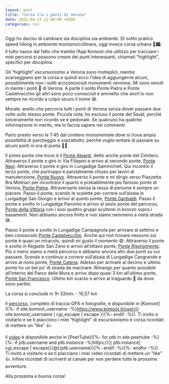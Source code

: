 ```yaml
---
layout: post
title: "Corsa tra i ponti di Verona"
date: 2022-04-23 12:00:00 +0200
categories: run
---
```


Oggi ho deciso di cambiare sia disciplina sia ambiente. Di solito pratico speed hiking in ambiente montano/collinare, oggi invece corsa urbana 🏃🏙. Il tutto nasce dal fatto che tramite l’App Komoot che utilizzo per tracciare i miei percorsi si possono creare dei punti interessanti, chiamati “highlight”, specifici per disciplina.

Gli “highlight” escursionismo a Verona sono molteplici, mentre scarseggiano per la corsa e quindi ecco l’idea di aggiungerne alcuni, possibilmente non i soliti arciconosciuti monumenti veronesi. Mi sono venuti in mente i ponti 🌉 di Verona. A parte il solito Ponte Pietra e Ponte Castelvecchio gli altri sono poco conosciuti e ammetto che anch’io non sempre ne ricordo a colpo sicuro il nome 😅.

Morale: anello che percorra tutti i ponti di Verona senza dover passare due volte sullo stesso ponte. Piccola nota: ho escluso il ponte del Savàl, perché sinceramente non ricordo se è pedonale. Se qualcuno ha qualche informazione in merito, me lo faccia sapere nei commenti.

Parto presto verso le 7:45 dal cimitero monumentale dove si trova ampia possibilità di parcheggio e soprattutto, perché voglio evitare di passare su alcuni ponti in ora di punta 🚗🚬 .

Il primo ponte che trovo è il [Ponte Aleardi][ponte-aleardi], detto anche ponte del Cimitero. Attraverso il ponte e giro in Via Filippini e arrivo al secondo ponte, [Ponte Navi][ponte-navi]. Attraverso il ponte e giro in Lungadige Sammicheli. Qui incontro il terzo ponte, che purtroppo è parzialmente chiuso per lavori di manutenzione, [Ponte Nuovo][ponte-nuovo]. Attraverso il ponte e mi dirigo verso Piazzetta Bra Molinari per incontrare il quarto e probabilmente  più famoso ponte di Verona, [Ponte Pietra][ponte-pietra]. Attraversarlo senza la ressa di persone è sempre un piacere. Passo il ponte, scendo le scalette per correre sull’alzaia in Lungadige San Giorgio e arrivo al quinto ponte, [Ponte Garibaldi][ponte-garibaldi]. Passo il ponte e svolto in Lungadige Panvinio e arrivo al sesto ponte del percorso, [Ponte della Vittoria][ponte-della-vittoria] con i suoi quattro gruppi scultorei in bronzo sopra i basamenti. Non abbiamo ancora finito e non siamo nemmeno a metà strada 😅.

Passo il ponte e svolto in Lungadige Campagnola per arrivare al settimo e ben conosciuto [Ponte Castelvecchio][ponte-castelvecchio]. Anche qui non trovare nessuno sul ponte è quasi un miracolo, quindi mi gusto il momento 😄. Attraverso il ponte e svolto in Regaste San Zeno e arrivo all’ottavo ponte, [Ponte Risorgimento][ponte-risorgimento]. Più o meno siamo a metà percorso e abbiamo ancora altri due ponti su cui passare. Scendo e continuo a correre sull’alzaia di Lungadige Cangrande e arrivo al nono ponte, [Ponte Catena][ponte-catena]. Adesso per arrivare al decimo e ultimo ponte ho un bel po’ di strada da macinare. Rimango per quanto possibile all’interno del Parco delle Mura e arrivo dopo quasi 3 km all’ultimo ponte, [Ponte San Francesco][ponte-san-francesco]. Ultimo km scarso e arrivo al traguardo 🏁 da dove sono partito.

La corsa si conclude in 1h 32min. - 10,57 km

Il [percorso][percorso], completo di traccia GPX e fotografie, è disponibile in [Komoot]({%- if site.komoot_username -%}https://www.komoot.it/user/{{ site.komoot_username | cgi_escape | escape }}{%- endif -%}). Ti invito a visitarlo e se ti piacciono i miei “highlight” di escursionismo e corsa ricordati di mettere un “like” 👍.

Il [video][video] è disponibile anche in [PeerTube]({%- for ptb in site.peertube -%}{%- if ptb.username and ptb.instance -%}https://{{ ptb.instance| cgi_escape | escape}}/@{{ptb.username}}{%- endif -%}{%- endfor -%}). Ti invito a visitarlo e se ti piacciano i miei video ricordati di mettere un “like” 👍. Infine ricordati di iscriverti al canale per non perdere tutte le prossime avventure.

Alla prossima e buona corsa!

[percorso]: https://www.komoot.it/tour/746697445?ref=wtd
[video]: https://peertube.uno/w/et7ztMbhPhUp2W7SRtNghg
[ponte-aleardi]: https://it.wikipedia.org/wiki/Ponte_Aleardi
[ponte-navi]: https://it.wikipedia.org/wiki/Ponte_Navi
[ponte-nuovo]: https://it.wikipedia.org/wiki/Ponte_Nuovo_(Verona)
[ponte-pietra]: https://it.wikipedia.org/wiki/Ponte_Pietra
[ponte-garibaldi]: https://it.wikipedia.org/wiki/Ponte_Garibaldi_(Verona)
[ponte-della-vittoria]: https://it.wikipedia.org/wiki/Ponte_della_Vittoria_(Verona)
[ponte-castelvecchio]: https://it.wikipedia.org/wiki/Ponte_di_Castelvecchio
[ponte-risorgimento]: https://it.wikipedia.org/wiki/Ponte_del_Risorgimento_(Verona)
[ponte-catena]: https://it.wikipedia.org/wiki/Ponte_Catena
[ponte-san-francesco]: https://it.wikipedia.org/wiki/Ponte_San_Francesco
